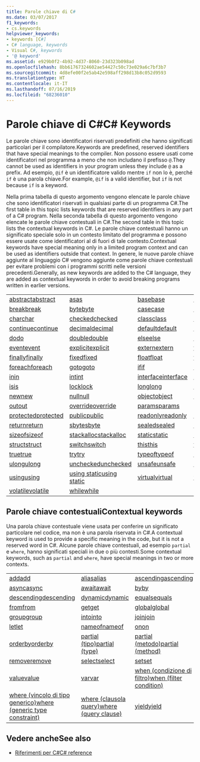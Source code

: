 ```yaml
---
title: Parole chiave di C#
ms.date: 03/07/2017
f1_keywords:
- cs.keywords
helpviewer_keywords:
- keywords [C#]
- C# language, keywords
- Visual C#, keywords
- '@ keyword'
ms.assetid: e929b0f2-4b92-4d37-8060-23d323b098ad
ms.openlocfilehash: 8bb61767324602ae54427c50c73e029a6c7bf3b7
ms.sourcegitcommit: 4d8efe00f2e5ab42e598aff298d13b8c052d9593
ms.translationtype: HT
ms.contentlocale: it-IT
ms.lasthandoff: 07/16/2019
ms.locfileid: "68236010"
---
```

# <a name="c-keywords"></a><span data-ttu-id="3e537-102">Parole chiave di C#</span><span class="sxs-lookup"><span data-stu-id="3e537-102">C# Keywords</span></span>

<span data-ttu-id="3e537-103">Le parole chiave sono identificatori riservati predefiniti che hanno significati particolari per il compilatore.</span><span class="sxs-lookup"><span data-stu-id="3e537-103">Keywords are predefined, reserved identifiers that have special meanings to the compiler.</span></span> <span data-ttu-id="3e537-104">Non possono essere usati come identificatori nel programma a meno che non includano il prefisso `@`.</span><span class="sxs-lookup"><span data-stu-id="3e537-104">They cannot be used as identifiers in your program unless they include `@` as a prefix.</span></span> <span data-ttu-id="3e537-105">Ad esempio, `@if` è un identificatore valido mentre `if` non lo è, perché `if` è una parola chiave.</span><span class="sxs-lookup"><span data-stu-id="3e537-105">For example, `@if` is a valid identifier, but `if` is not because `if` is a keyword.</span></span>  
  
 <span data-ttu-id="3e537-106">Nella prima tabella di questo argomento vengono elencate le parole chiave che sono identificatori riservati in qualsiasi parte di un programma C#.</span><span class="sxs-lookup"><span data-stu-id="3e537-106">The first table in this topic lists keywords that are reserved identifiers in any part of a C# program.</span></span> <span data-ttu-id="3e537-107">Nella seconda tabella di questo argomento vengono elencate le parole chiave contestuali in C#.</span><span class="sxs-lookup"><span data-stu-id="3e537-107">The second table in this topic lists the contextual keywords in C#.</span></span> <span data-ttu-id="3e537-108">Le parole chiave contestuali hanno un significato speciale solo in un contesto limitato del programma e possono essere usate come identificatori al di fuori di tale contesto.</span><span class="sxs-lookup"><span data-stu-id="3e537-108">Contextual keywords have special meaning only in a limited program context and can be used as identifiers outside that context.</span></span> <span data-ttu-id="3e537-109">In genere, le nuove parole chiave aggiunte al linguaggio C# vengono aggiunte come parole chiave contestuali per evitare problemi con i programmi scritti nelle versioni precedenti.</span><span class="sxs-lookup"><span data-stu-id="3e537-109">Generally, as new keywords are added to the C# language, they are added as contextual keywords in order to avoid breaking programs written in earlier versions.</span></span>  
  
|||||  
|---|---|---|---|  
|[<span data-ttu-id="3e537-110">abstract</span><span class="sxs-lookup"><span data-stu-id="3e537-110">abstract</span></span>](abstract.md)|[<span data-ttu-id="3e537-111">as</span><span class="sxs-lookup"><span data-stu-id="3e537-111">as</span></span>](../operators/type-testing-and-conversion-operators.md#as-operator)|[<span data-ttu-id="3e537-112">base</span><span class="sxs-lookup"><span data-stu-id="3e537-112">base</span></span>](base.md)|[<span data-ttu-id="3e537-113">bool</span><span class="sxs-lookup"><span data-stu-id="3e537-113">bool</span></span>](bool.md)|  
|[<span data-ttu-id="3e537-114">break</span><span class="sxs-lookup"><span data-stu-id="3e537-114">break</span></span>](break.md)|[<span data-ttu-id="3e537-115">byte</span><span class="sxs-lookup"><span data-stu-id="3e537-115">byte</span></span>](../builtin-types/integral-numeric-types.md)|[<span data-ttu-id="3e537-116">case</span><span class="sxs-lookup"><span data-stu-id="3e537-116">case</span></span>](switch.md)|[<span data-ttu-id="3e537-117">catch</span><span class="sxs-lookup"><span data-stu-id="3e537-117">catch</span></span>](try-catch.md)|  
|[<span data-ttu-id="3e537-118">char</span><span class="sxs-lookup"><span data-stu-id="3e537-118">char</span></span>](char.md)|[<span data-ttu-id="3e537-119">checked</span><span class="sxs-lookup"><span data-stu-id="3e537-119">checked</span></span>](checked.md)|[<span data-ttu-id="3e537-120">class</span><span class="sxs-lookup"><span data-stu-id="3e537-120">class</span></span>](class.md)|[<span data-ttu-id="3e537-121">const</span><span class="sxs-lookup"><span data-stu-id="3e537-121">const</span></span>](const.md)|  
|[<span data-ttu-id="3e537-122">continue</span><span class="sxs-lookup"><span data-stu-id="3e537-122">continue</span></span>](continue.md)|[<span data-ttu-id="3e537-123">decimal</span><span class="sxs-lookup"><span data-stu-id="3e537-123">decimal</span></span>](../builtin-types/floating-point-numeric-types.md)|[<span data-ttu-id="3e537-124">default</span><span class="sxs-lookup"><span data-stu-id="3e537-124">default</span></span>](default.md)|[<span data-ttu-id="3e537-125">delegate</span><span class="sxs-lookup"><span data-stu-id="3e537-125">delegate</span></span>](delegate.md)|  
|[<span data-ttu-id="3e537-126">do</span><span class="sxs-lookup"><span data-stu-id="3e537-126">do</span></span>](do.md)|[<span data-ttu-id="3e537-127">double</span><span class="sxs-lookup"><span data-stu-id="3e537-127">double</span></span>](../builtin-types/floating-point-numeric-types.md)|[<span data-ttu-id="3e537-128">else</span><span class="sxs-lookup"><span data-stu-id="3e537-128">else</span></span>](if-else.md)|[<span data-ttu-id="3e537-129">enum</span><span class="sxs-lookup"><span data-stu-id="3e537-129">enum</span></span>](enum.md)|  
|[<span data-ttu-id="3e537-130">event</span><span class="sxs-lookup"><span data-stu-id="3e537-130">event</span></span>](event.md)|[<span data-ttu-id="3e537-131">explicit</span><span class="sxs-lookup"><span data-stu-id="3e537-131">explicit</span></span>](../operators/user-defined-conversion-operators.md)|[<span data-ttu-id="3e537-132">extern</span><span class="sxs-lookup"><span data-stu-id="3e537-132">extern</span></span>](extern.md)|[<span data-ttu-id="3e537-133">false</span><span class="sxs-lookup"><span data-stu-id="3e537-133">false</span></span>](false-literal.md)|  
|[<span data-ttu-id="3e537-134">finally</span><span class="sxs-lookup"><span data-stu-id="3e537-134">finally</span></span>](try-finally.md)|[<span data-ttu-id="3e537-135">fixed</span><span class="sxs-lookup"><span data-stu-id="3e537-135">fixed</span></span>](fixed-statement.md)|[<span data-ttu-id="3e537-136">float</span><span class="sxs-lookup"><span data-stu-id="3e537-136">float</span></span>](../builtin-types/floating-point-numeric-types.md)|[<span data-ttu-id="3e537-137">for</span><span class="sxs-lookup"><span data-stu-id="3e537-137">for</span></span>](for.md)|  
|[<span data-ttu-id="3e537-138">foreach</span><span class="sxs-lookup"><span data-stu-id="3e537-138">foreach</span></span>](foreach-in.md)|[<span data-ttu-id="3e537-139">goto</span><span class="sxs-lookup"><span data-stu-id="3e537-139">goto</span></span>](goto.md)|[<span data-ttu-id="3e537-140">if</span><span class="sxs-lookup"><span data-stu-id="3e537-140">if</span></span>](if-else.md)|[<span data-ttu-id="3e537-141">implicit</span><span class="sxs-lookup"><span data-stu-id="3e537-141">implicit</span></span>](../operators/user-defined-conversion-operators.md)|  
|[<span data-ttu-id="3e537-142">in</span><span class="sxs-lookup"><span data-stu-id="3e537-142">in</span></span>](in.md)|[<span data-ttu-id="3e537-143">int</span><span class="sxs-lookup"><span data-stu-id="3e537-143">int</span></span>](../builtin-types/integral-numeric-types.md)|[<span data-ttu-id="3e537-144">interface</span><span class="sxs-lookup"><span data-stu-id="3e537-144">interface</span></span>](interface.md)|[<span data-ttu-id="3e537-145">internal</span><span class="sxs-lookup"><span data-stu-id="3e537-145">internal</span></span>](internal.md)|
|[<span data-ttu-id="3e537-146">is</span><span class="sxs-lookup"><span data-stu-id="3e537-146">is</span></span>](is.md)|[<span data-ttu-id="3e537-147">lock</span><span class="sxs-lookup"><span data-stu-id="3e537-147">lock</span></span>](lock-statement.md)|[<span data-ttu-id="3e537-148">long</span><span class="sxs-lookup"><span data-stu-id="3e537-148">long</span></span>](../builtin-types/integral-numeric-types.md)|[<span data-ttu-id="3e537-149">namespace</span><span class="sxs-lookup"><span data-stu-id="3e537-149">namespace</span></span>](namespace.md)|
|[<span data-ttu-id="3e537-150">new</span><span class="sxs-lookup"><span data-stu-id="3e537-150">new</span></span>](../operators/new-operator.md)|[<span data-ttu-id="3e537-151">null</span><span class="sxs-lookup"><span data-stu-id="3e537-151">null</span></span>](null.md)|[<span data-ttu-id="3e537-152">object</span><span class="sxs-lookup"><span data-stu-id="3e537-152">object</span></span>](object.md)|[<span data-ttu-id="3e537-153">operator</span><span class="sxs-lookup"><span data-stu-id="3e537-153">operator</span></span>](../operators/operator-overloading.md)|
|[<span data-ttu-id="3e537-154">out</span><span class="sxs-lookup"><span data-stu-id="3e537-154">out</span></span>](out.md)|[<span data-ttu-id="3e537-155">override</span><span class="sxs-lookup"><span data-stu-id="3e537-155">override</span></span>](override.md)|[<span data-ttu-id="3e537-156">params</span><span class="sxs-lookup"><span data-stu-id="3e537-156">params</span></span>](params.md)|[<span data-ttu-id="3e537-157">private</span><span class="sxs-lookup"><span data-stu-id="3e537-157">private</span></span>](private.md)|
|[<span data-ttu-id="3e537-158">protected</span><span class="sxs-lookup"><span data-stu-id="3e537-158">protected</span></span>](protected.md)|[<span data-ttu-id="3e537-159">public</span><span class="sxs-lookup"><span data-stu-id="3e537-159">public</span></span>](public.md)|[<span data-ttu-id="3e537-160">readonly</span><span class="sxs-lookup"><span data-stu-id="3e537-160">readonly</span></span>](readonly.md)|[<span data-ttu-id="3e537-161">ref</span><span class="sxs-lookup"><span data-stu-id="3e537-161">ref</span></span>](ref.md)|
|[<span data-ttu-id="3e537-162">return</span><span class="sxs-lookup"><span data-stu-id="3e537-162">return</span></span>](return.md)|[<span data-ttu-id="3e537-163">sbyte</span><span class="sxs-lookup"><span data-stu-id="3e537-163">sbyte</span></span>](../builtin-types/integral-numeric-types.md)|[<span data-ttu-id="3e537-164">sealed</span><span class="sxs-lookup"><span data-stu-id="3e537-164">sealed</span></span>](sealed.md)|[<span data-ttu-id="3e537-165">short</span><span class="sxs-lookup"><span data-stu-id="3e537-165">short</span></span>](../builtin-types/integral-numeric-types.md)||
[<span data-ttu-id="3e537-166">sizeof</span><span class="sxs-lookup"><span data-stu-id="3e537-166">sizeof</span></span>](sizeof.md)|[<span data-ttu-id="3e537-167">stackalloc</span><span class="sxs-lookup"><span data-stu-id="3e537-167">stackalloc</span></span>](../operators/stackalloc.md)|[<span data-ttu-id="3e537-168">static</span><span class="sxs-lookup"><span data-stu-id="3e537-168">static</span></span>](static.md)|[<span data-ttu-id="3e537-169">string</span><span class="sxs-lookup"><span data-stu-id="3e537-169">string</span></span>](string.md)|
|[<span data-ttu-id="3e537-170">struct</span><span class="sxs-lookup"><span data-stu-id="3e537-170">struct</span></span>](struct.md)|[<span data-ttu-id="3e537-171">switch</span><span class="sxs-lookup"><span data-stu-id="3e537-171">switch</span></span>](switch.md)|[<span data-ttu-id="3e537-172">this</span><span class="sxs-lookup"><span data-stu-id="3e537-172">this</span></span>](this.md)|[<span data-ttu-id="3e537-173">throw</span><span class="sxs-lookup"><span data-stu-id="3e537-173">throw</span></span>](throw.md)|
|[<span data-ttu-id="3e537-174">true</span><span class="sxs-lookup"><span data-stu-id="3e537-174">true</span></span>](true-literal.md)|[<span data-ttu-id="3e537-175">try</span><span class="sxs-lookup"><span data-stu-id="3e537-175">try</span></span>](try-catch.md)|[<span data-ttu-id="3e537-176">typeof</span><span class="sxs-lookup"><span data-stu-id="3e537-176">typeof</span></span>](../operators/type-testing-and-conversion-operators.md#typeof-operator)|[<span data-ttu-id="3e537-177">uint</span><span class="sxs-lookup"><span data-stu-id="3e537-177">uint</span></span>](../builtin-types/integral-numeric-types.md)|
|[<span data-ttu-id="3e537-178">ulong</span><span class="sxs-lookup"><span data-stu-id="3e537-178">ulong</span></span>](../builtin-types/integral-numeric-types.md)|[<span data-ttu-id="3e537-179">unchecked</span><span class="sxs-lookup"><span data-stu-id="3e537-179">unchecked</span></span>](unchecked.md)|[<span data-ttu-id="3e537-180">unsafe</span><span class="sxs-lookup"><span data-stu-id="3e537-180">unsafe</span></span>](unsafe.md)|[<span data-ttu-id="3e537-181">ushort</span><span class="sxs-lookup"><span data-stu-id="3e537-181">ushort</span></span>](../builtin-types/integral-numeric-types.md)|
|[<span data-ttu-id="3e537-182">using</span><span class="sxs-lookup"><span data-stu-id="3e537-182">using</span></span>](using.md)|[<span data-ttu-id="3e537-183">using static</span><span class="sxs-lookup"><span data-stu-id="3e537-183">using static</span></span>](using-static.md)|[<span data-ttu-id="3e537-184">virtual</span><span class="sxs-lookup"><span data-stu-id="3e537-184">virtual</span></span>](virtual.md)|[<span data-ttu-id="3e537-185">void</span><span class="sxs-lookup"><span data-stu-id="3e537-185">void</span></span>](void.md)|
|[<span data-ttu-id="3e537-186">volatile</span><span class="sxs-lookup"><span data-stu-id="3e537-186">volatile</span></span>](volatile.md)|[<span data-ttu-id="3e537-187">while</span><span class="sxs-lookup"><span data-stu-id="3e537-187">while</span></span>](while.md)|

## <a name="contextual-keywords"></a><span data-ttu-id="3e537-188">Parole chiave contestuali</span><span class="sxs-lookup"><span data-stu-id="3e537-188">Contextual keywords</span></span>

 <span data-ttu-id="3e537-189">Una parola chiave contestuale viene usata per conferire un significato particolare nel codice, ma non è una parola riservata in C#.</span><span class="sxs-lookup"><span data-stu-id="3e537-189">A contextual keyword is used to provide a specific meaning in the code, but it is not a reserved word in C#.</span></span> <span data-ttu-id="3e537-190">Alcune parole chiave contestuali, ad esempio `partial` e `where`, hanno significati speciali in due o più contesti.</span><span class="sxs-lookup"><span data-stu-id="3e537-190">Some contextual keywords, such as `partial` and `where`, have special meanings in two or more contexts.</span></span>  
  
||||  
|---|---|---|  
|[<span data-ttu-id="3e537-191">add</span><span class="sxs-lookup"><span data-stu-id="3e537-191">add</span></span>](add.md)|[<span data-ttu-id="3e537-192">alias</span><span class="sxs-lookup"><span data-stu-id="3e537-192">alias</span></span>](extern-alias.md)|[<span data-ttu-id="3e537-193">ascending</span><span class="sxs-lookup"><span data-stu-id="3e537-193">ascending</span></span>](ascending.md)|
|[<span data-ttu-id="3e537-194">async</span><span class="sxs-lookup"><span data-stu-id="3e537-194">async</span></span>](async.md)|[<span data-ttu-id="3e537-195">await</span><span class="sxs-lookup"><span data-stu-id="3e537-195">await</span></span>](await.md)|[<span data-ttu-id="3e537-196">by</span><span class="sxs-lookup"><span data-stu-id="3e537-196">by</span></span>](by.md)|
|[<span data-ttu-id="3e537-197">descending</span><span class="sxs-lookup"><span data-stu-id="3e537-197">descending</span></span>](descending.md)|[<span data-ttu-id="3e537-198">dynamic</span><span class="sxs-lookup"><span data-stu-id="3e537-198">dynamic</span></span>](dynamic.md)|[<span data-ttu-id="3e537-199">equals</span><span class="sxs-lookup"><span data-stu-id="3e537-199">equals</span></span>](equals.md)|
|[<span data-ttu-id="3e537-200">from</span><span class="sxs-lookup"><span data-stu-id="3e537-200">from</span></span>](from-clause.md)|[<span data-ttu-id="3e537-201">get</span><span class="sxs-lookup"><span data-stu-id="3e537-201">get</span></span>](get.md)|[<span data-ttu-id="3e537-202">global</span><span class="sxs-lookup"><span data-stu-id="3e537-202">global</span></span>](global.md)|
|[<span data-ttu-id="3e537-203">group</span><span class="sxs-lookup"><span data-stu-id="3e537-203">group</span></span>](group-clause.md)|[<span data-ttu-id="3e537-204">into</span><span class="sxs-lookup"><span data-stu-id="3e537-204">into</span></span>](into.md)|[<span data-ttu-id="3e537-205">join</span><span class="sxs-lookup"><span data-stu-id="3e537-205">join</span></span>](join-clause.md)|
|[<span data-ttu-id="3e537-206">let</span><span class="sxs-lookup"><span data-stu-id="3e537-206">let</span></span>](let-clause.md)|[<span data-ttu-id="3e537-207">nameof</span><span class="sxs-lookup"><span data-stu-id="3e537-207">nameof</span></span>](../operators/nameof.md)|[<span data-ttu-id="3e537-208">on</span><span class="sxs-lookup"><span data-stu-id="3e537-208">on</span></span>](on.md)|
|[<span data-ttu-id="3e537-209">orderby</span><span class="sxs-lookup"><span data-stu-id="3e537-209">orderby</span></span>](orderby-clause.md)|[<span data-ttu-id="3e537-210">partial (tipo)</span><span class="sxs-lookup"><span data-stu-id="3e537-210">partial (type)</span></span>](partial-type.md)|[<span data-ttu-id="3e537-211">partial (metodo)</span><span class="sxs-lookup"><span data-stu-id="3e537-211">partial (method)</span></span>](partial-method.md)|
|[<span data-ttu-id="3e537-212">remove</span><span class="sxs-lookup"><span data-stu-id="3e537-212">remove</span></span>](remove.md)|[<span data-ttu-id="3e537-213">select</span><span class="sxs-lookup"><span data-stu-id="3e537-213">select</span></span>](select-clause.md)|[<span data-ttu-id="3e537-214">set</span><span class="sxs-lookup"><span data-stu-id="3e537-214">set</span></span>](set.md)|
|[<span data-ttu-id="3e537-215">value</span><span class="sxs-lookup"><span data-stu-id="3e537-215">value</span></span>](value.md)|[<span data-ttu-id="3e537-216">var</span><span class="sxs-lookup"><span data-stu-id="3e537-216">var</span></span>](var.md)|[<span data-ttu-id="3e537-217">when (condizione di filtro)</span><span class="sxs-lookup"><span data-stu-id="3e537-217">when (filter condition)</span></span>](when.md)|
|[<span data-ttu-id="3e537-218">where (vincolo di tipo generico)</span><span class="sxs-lookup"><span data-stu-id="3e537-218">where (generic type constraint)</span></span>](where-generic-type-constraint.md)|[<span data-ttu-id="3e537-219">where (clausola query)</span><span class="sxs-lookup"><span data-stu-id="3e537-219">where (query clause)</span></span>](where-clause.md)|[<span data-ttu-id="3e537-220">yield</span><span class="sxs-lookup"><span data-stu-id="3e537-220">yield</span></span>](yield.md)|
  
## <a name="see-also"></a><span data-ttu-id="3e537-221">Vedere anche</span><span class="sxs-lookup"><span data-stu-id="3e537-221">See also</span></span>

- [<span data-ttu-id="3e537-222">Riferimenti per C#</span><span class="sxs-lookup"><span data-stu-id="3e537-222">C# reference</span></span>](../index.md)
